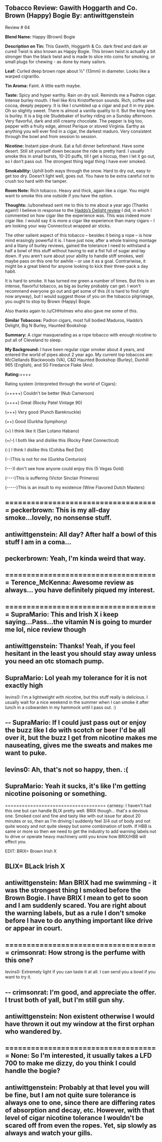 Tobacco Review: Gawith Hoggarth and Co. Brown (Happy) Bogie
By: antiwittgenstein
---
Review # 64

**Blend Name:** Happy (Brown) Bogie

**Description on Tin:** This Gawith, Hoggarth & Co. dark fired and dark air cured Twist is also known as Happy Bogie. This brown twist is actually a bit stronger than the black twist and is made to slice into coins for smoking, or small plugs for chewing - as done by many sailors.
 
**Leaf:** Curled deep brown rope about ½” (13mm) in diameter. Looks like a warped cigrarillo.
 
**Tin Aroma:** Faint. A little earth maybe.
 
**Taste:** Spicy and hyper earthy. Rain on dry soil. Reminds me a Padron cigar. Intense burley mouth. I feel like Kris Kristofferson sounds. Rich, coffee and cocoa, deeply peppery. It is like I crumbled up a cigar and put it in my pipe. Oh so slightly sweet. There is almost a vanilla quality to it. But the king here is burley. It is a big ole Studebaker of burley riding on a Sunday afternoon. Very flavorful, dark and still creamy chocolate. The pepper is big too, pepper with a fruity edge, almost Perique or stoved Virginia. Earthy as anything you will ever find in a cigar, the darkest maduro. Very consistent through the bowl and from session to session.

**Nicotine:** Instant pipe-drunk. Eat a full dinner beforehand. Have some desert. Still sit yourself down because the ride is pretty hard. I usually smoke this in small bursts, 10-20 puffs, till I get a hiccup, then I let it go out, so I don’t pass out. The strongest thing legal thing I have ever smoked.

**Smokability:** Uphill both ways through the snow. Hard to dry out, easy to get too dry. Doesn’t light well, goes out. You have to be extra careful not to crush too hard with the tamper.
 
**Room Note:** Rich tobacco. Heavy and thick, again like a cigar. You might want to smoke this one outside if you have the option.

**Thoughts:** /u/bonehead sent me to this to me about a year ago (Thanks again!) I believe in response to the [Haddo’s Delight review](https://www.reddit.com/r/PipeTobacco/comments/2rx5ze/tobacco_review_gl_pease_haddos_delight/) I did, in which I commented on how cigar like the experience was. This was indeed more cigar like. I would say it is more a cigar like experience than many cigars – I am looking your way Connecticut wrapped air sticks. 

The other salient aspect of this tobacco – besides it being a rope – is how mind erasingly powerful it is. I have just now, after a whole training montage and a litany of burley reviews, gained the tolerance I need to withstand a half a bowl of this stuff without having to eat a fist full of sugar and lay down. If you aren’t sure about your ability to handle stiff smokes, well maybe pass on this one for awhile – or use it as a goal. Contrariwise, it might be a great blend for anyone looking to kick their three-pack a day habit.

It is hard to smoke. It has turned me green a number of times. But this is an intense, flavorful tobacco, as big as burley probably can get. I won’t recommend everyone go out and get some of this (it is hard to find right now anyway), but I would suggest those of you on the tobacco pilgrimage, you ought to stop by Brown (Happy) Bogie. 

Also thanks again to /u/CHHolmes who also gave me some of this.

**Similar Tobaccos:** Padron cigars, most full bodied Maduros, Haddo’s Delight, Big N Burley, Haunted Bookshop

**Summary:** A cigar masquerading as a rope tobacco with enough nicotine to put all of Cleveland to sleep.

**My Background:** I have been regular cigar smoker about 4 years, and entered the world of pipes about 2 year ago. My current top tobaccos are: McClellands Blackwoods (VA), C&D Haunted Bookshop (Burley), Dunhill 965 (English), and SG Firedance Flake (Aro).

**Rating:**++++

Rating system (interpreted through the world of Cigars):

(+++++) Couldn't be better (Nub Cameroon)

(++++) Great (Rocky Patel Vintage 90)

(+++) Very good (Punch Bareknuckle)

(++) Good (Gurkha Symphony)

(+) I think like it (San Lotano Habano)

(+/-) I both like and dislike this (Rocky Patel Connecticut)

(-) I think I dislike this (Cohiba Red Dot)

(--)This is not for me (Gurkha Centurion)

(---)I don't see how anyone could enjoy this (5 Vegas Gold)

(----)This is suffering (Victor Sinclair Primeros)

(-----)This is an insult to my existence (Wine Flavored Dutch Masters)

====================================
peckerbrown: This is my all-day smoke...lovely, no nonsense stuff.
--
antiwittgenstein: All day? After half a bowl of this stuff I am in a coma...
--
peckerbrown: Yeah, I'm kinda weird that way.
--
====================================
Terence_McKenna: Awesome review as always... you have definitely piqued my interest.
--
====================================
SupraMario: This and Irish X i keep saying...Pass...the vitamin N is going to murder me lol, nice review though
--
antiwittgenstein: Thanks! Yeah, if you feel hesitant in the least you should stay away unless you need an otc stomach pump. 
--
SupraMario: Lol yeah my tolerance for it is not exactly high 
--
levins0: I'm a lightweight with nicotine, but this stuff really is delicious. I usually wait for a nice weekend in the summer when I can smoke it after lunch in a cobwarden in my hammock until I pass out.  :)

--
SupraMario: If I could just pass out or enjoy the buzz like I do with scotch or beer I'd be all over it, but the buzz I get from nicotine makes me nauseating, gives me the sweats and makes me want to puke. 
--
levins0: Ah, that's not so happy, then.  :(
--
SupraMario: Yeah it sucks, it's like I'm getting nicotine poisoning or something.
--
====================================
carnesy: I haven't had this one but can handle BLIX pretty well. BRIX though... that's a devious one. Smoked cool and fine and tasty like with out issue for about 20 minutes or so, then as I'm driving I suddenly feel 3/4 out of body and not quite woozy and not quite sleepy but some combination of both. If HBB is same or more so then we need to get the industry to add warning labels not to drive or operate heavy machinery until you know how BRIX/HBB will effect you.

EDIT: BRIX= Brown Irish X

BLIX= BLack Irish X
--
antiwittgenstein: Man BRIX had me swimming - it was the strongest thing I smoked before the Brown Bogie. I have BRIX I mean to get to soon and I am suddenly scared. You are right about the warning labels, but as a rule I don't smoke before I have to do anything important like drive or appear in court.
--
====================================
crimsonrat: How strong is the perfume with this one?
--
levins0: Extremely light if you can taste it at all. I can send you a bowl if you want to try it. 

--
crimsonrat: I'm good, and appreciate the offer. I trust both of yall, but I'm still gun shy. 
--
antiwittgenstein: Non existent otherwise I would have thrown it out my window at the first orphan who wandered by.
--
====================================
None: So I'm interested, it usually takes a LFD 700 to make me dizzy, do you think I could handle the bogie?
--
antiwittgenstein: Probably at that level you will be fine, but I am not quite sure tolerance is always one to one, since there are differing rates of absorption and decay, etc. However, with that level of cigar nicotine tolerance I wouldn't be scared off from even the ropes. Yet, sip slowly as always and watch your gills. 
--
